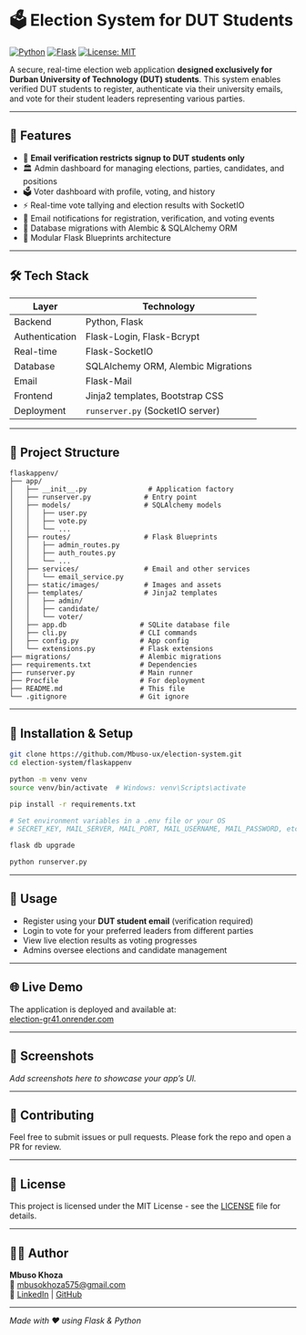 
# 🗳️ Election System for DUT Students

[![Python](https://img.shields.io/badge/python-3.12-blue)](https://www.python.org/)
[![Flask](https://img.shields.io/badge/flask-3.1.0-lightgrey)](https://flask.palletsprojects.com/)
[![License: MIT](https://img.shields.io/badge/License-MIT-green.svg)](LICENSE)

A secure, real-time election web application **designed exclusively for Durban University of Technology (DUT) students**. This system enables verified DUT students to register, authenticate via their university emails, and vote for their student leaders representing various parties.

---

## 🚀 Features

- 🔐 **Email verification restricts signup to DUT students only**  
- 🏛️ Admin dashboard for managing elections, parties, candidates, and positions  
- 🗳️ Voter dashboard with profile, voting, and history  
- ⚡ Real-time vote tallying and election results with SocketIO  
- 📧 Email notifications for registration, verification, and voting events  
- 🔄 Database migrations with Alembic & SQLAlchemy ORM  
- 🧩 Modular Flask Blueprints architecture  

---

## 🛠️ Tech Stack

| Layer          | Technology                        |
|----------------|---------------------------------|
| Backend        | Python, Flask                   |
| Authentication | Flask-Login, Flask-Bcrypt       |
| Real-time      | Flask-SocketIO                  |
| Database       | SQLAlchemy ORM, Alembic Migrations |
| Email          | Flask-Mail                     |
| Frontend       | Jinja2 templates, Bootstrap CSS |
| Deployment     | `runserver.py` (SocketIO server) |

---

## 📂 Project Structure

```
flaskappenv/
├── app/
│   ├── __init__.py               # Application factory
│   ├── runserver.py             # Entry point
│   ├── models/                  # SQLAlchemy models
│   │   ├── user.py
│   │   ├── vote.py
│   │   └── ...
│   ├── routes/                  # Flask Blueprints
│   │   ├── admin_routes.py
│   │   ├── auth_routes.py
│   │   └── ...
│   ├── services/                # Email and other services
│   │   └── email_service.py
│   ├── static/images/           # Images and assets
│   ├── templates/               # Jinja2 templates
│   │   ├── admin/
│   │   ├── candidate/
│   │   └── voter/
│   ├── app.db                  # SQLite database file
│   ├── cli.py                  # CLI commands
│   ├── config.py               # App config
│   └── extensions.py           # Flask extensions
├── migrations/                 # Alembic migrations
├── requirements.txt            # Dependencies
├── runserver.py                # Main runner
├── Procfile                    # For deployment
├── README.md                   # This file
└── .gitignore                  # Git ignore
```

---

## 🧪 Installation & Setup

```bash
git clone https://github.com/Mbuso-ux/election-system.git
cd election-system/flaskappenv

python -m venv venv
source venv/bin/activate  # Windows: venv\Scripts\activate

pip install -r requirements.txt

# Set environment variables in a .env file or your OS
# SECRET_KEY, MAIL_SERVER, MAIL_PORT, MAIL_USERNAME, MAIL_PASSWORD, etc.

flask db upgrade

python runserver.py
```

---

## 📖 Usage

- Register using your **DUT student email** (verification required)  
- Login to vote for your preferred leaders from different parties  
- View live election results as voting progresses  
- Admins oversee elections and candidate management  

---

## 🌐 Live Demo

The application is deployed and available at:  
[election-gr41.onrender.com](https://election-gr41.onrender.com)

---

## 📸 Screenshots

*Add screenshots here to showcase your app’s UI.*

---

## 🤝 Contributing

Feel free to submit issues or pull requests. Please fork the repo and open a PR for review.

---

## 📄 License

This project is licensed under the MIT License - see the [LICENSE](LICENSE) file for details.

---

## 👨‍💻 Author

**Mbuso Khoza**  
📧 mbusokhoza575@gmail.com  
🔗 [LinkedIn](https://www.linkedin.com/in/mbuso-khoza) | [GitHub](https://github.com/Mbuso-ux)

---

*Made with ❤️ using Flask & Python*
